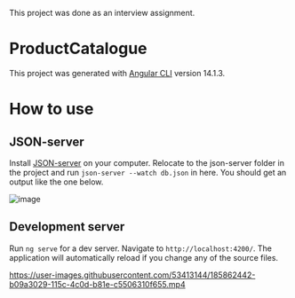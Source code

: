 This project was done as an interview assignment.

# ProductCatalogue

This project was generated with [Angular CLI](https://github.com/angular/angular-cli) version 14.1.3.

# How to use

## JSON-server

Install [JSON-server](https://github.com/typicode/json-server) on your computer. Relocate to the json-server folder in the project and run `json-server --watch db.json` in here. You should get an output like the one below.

![image](https://user-images.githubusercontent.com/53413144/185869983-e9df2648-7203-4c8c-a5b1-5cb7423033de.png)



## Development server

Run `ng serve` for a dev server. Navigate to `http://localhost:4200/`. The application will automatically reload if you change any of the source files.






https://user-images.githubusercontent.com/53413144/185862442-b09a3029-115c-4c0d-b81e-c5506310f655.mp4


